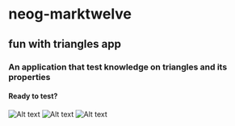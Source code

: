 # neog-marktwelve
 

## fun with triangles app
### An application that test knowledge on triangles and its properties
#### Ready to test?
![Alt text](/neog-marktwelve/images/app1.png?raw=true  " App")
![Alt text](/neog-marktwelve/images/app2.png?raw=true "App Test")
![Alt text](/neog-marktwelve/images/app3.png?raw=true " App Test")
